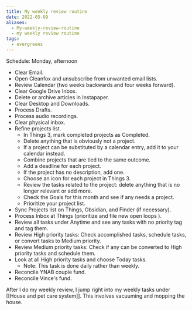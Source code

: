 ```yaml
---
title: My weekly review routine
date: 2022-05-09
aliases:
  - My-weekly-review-routine
  - my weekly review routine
tags:
  - evergreens
---
```

Schedule: Monday, afternoon

- Clear Email.
- Open Cleanfox and unsubscribe from unwanted email lists.
- Review Calendar (two weeks backwards and four weeks forward).
- Clear Google Drive Inbox.
- Delete or archive articles in Instapaper.
- Clear Desktop and Downloads.
- Process Drafts.
- Process audio recordings.
- Clear physical inbox.
- Refine projects list.
   - In Things 3, mark completed projects as Completed.
   - Delete anything that is obviously not a project.
   - If a project can be substituted by a calendar entry, add it to your calendar instead.
   - Combine projects that are tied to the same outcome.
   - Add a deadline for each project.
   - If the project has no description, add one.
   - Choose an icon for each project in Things 3.
   - Review the tasks related to the project: delete anything that is no longer relevant or add more.
   - Check the Goals for this month and see if any needs a project.
   - Prioritize your project list.
- Sync Projects list on Things, Obsidian, and Finder (if necessary).
- Process Inbox at Things (prioritize and file new open loops ).
- Review all tasks under Anytime and see any tasks with no priority tag and tag them.
- Review High priority tasks: Check accomplished tasks, schedule tasks, or convert tasks to Medium priority.
- Review Medium priority tasks: Check if any can be converted to High priority tasks and schedule them.
- Look at all High priority tasks and choose Today tasks.
   - Note: This task is done daily rather than weekly.
- Reconcile YNAB couple fund.
- Reconcile Vince's fund.

After I do my weekly review, I jump right into my weekly tasks under [[House and pet care system]]. This involves vacuuming and mopping the house.
